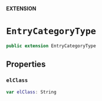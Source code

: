 **EXTENSION**

# `EntryCategoryType`
```swift
public extension EntryCategoryType
```

## Properties
### `elClass`

```swift
var elClass: String
```
